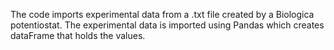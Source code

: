 The code imports experimental data from a .txt file created by a Biologica potentiostat. 
The experimental data is imported using Pandas which creates dataFrame that holds the values. 